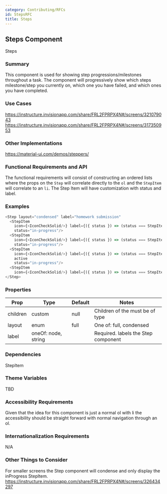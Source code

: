 ```yaml
---
category: Contributing/RFCs
id: StepsRFC
title: Steps
---
```



## Steps Component
Steps


### Summary
This component is used for showing step progressions/milestones
throughout a task.  The component will progressively show which
steps milestone/step you currently on, which one you have failed,
and which ones you have completed.


### Use Cases
https://instructure.invisionapp.com/share/FRL2FPRPX4N#/screens/321079043
https://instructure.invisionapp.com/share/FRL2FPRPX4N#/screens/317350953

### Other Implementations
https://material-ui.com/demos/steppers/


### Functional Requirements and API
The functional requirements will consist of constructing an ordered lists where
the props on the `Step` will correlate directly to the `ol` and the `StepItem`
will correlate to an `li`.  The Step Item will have customization with status
and label.


### Examples
```javascript
<Step layout="condensed" label="homework submission"
  <StepItem
    icon={<IconCheckSolid/>} label={({ status }) => (status === StepItem.status.complete) ? I18n.t('Phase One (complete)') : I18n.t('Phase One (in progress)')}}
    status="in-progress"/>
  <StepItem
    icon={<IconCheckSolid/>} label={({ status }) => (status === StepItem.status.complete) ? I18n.t('Phase One (complete)') : I18n.t('Phase One (in progress)')}}
    status="in-progress"/>
  <StepItem
    icon={<IconCheckSolid/>} label={({ status }) => (status === StepItem.status.complete) ? I18n.t('Phase One (complete)') : I18n.t('Phase One (in progress)')}}
    active
    status="in-progress"/>
  <StepItem
    icon={<IconCheckSolid/>} label={({ status }) => (status === StepItem.status.complete) ? I18n.t('Phase One (complete)') : I18n.t('Phase One (in progress)')}}
</Step>

```

### Properties
| Prop     | Type     | Default  | Notes    |
|----------|-------------|----------|----------|
| children | custom | null | Children of the <Step /> must be of type <StepItem /> |
| layout | enum | full | One of: full, condensed|
| label | oneOf: node, string | | Required. labels the Step component |

### Dependencies
StepItem


### Theme Variables
TBD


### Accessibility Requirements
Given that the idea for this component is just a normal ol with li the accessibility should be straight forward with
normal navigation through an ol.


### Internationalization Requirements
N/A


### Other Things to Consider
For smaller screens the Step component will condense and only display the inProgress StepItem.
https://instructure.invisionapp.com/share/FRL2FPRPX4N#/screens/326434297
